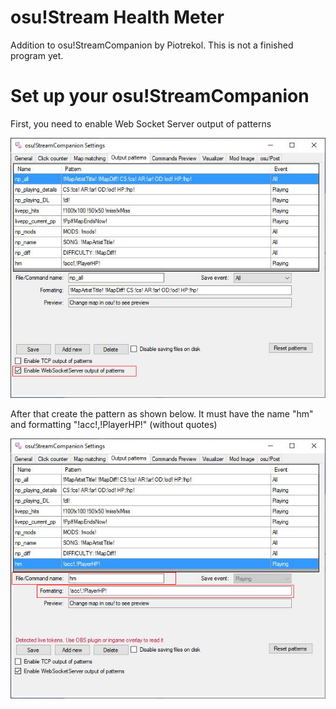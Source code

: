 # osu!Stream Health Meter
 
Addition to osu!StreamCompanion by Piotrekol. This is not a finished program yet.

# Set up your osu!StreamCompanion
First, you need to enable Web Socket Server output of patterns

![WebSocketSettings](docs/readme/osc_settings_1.jpg)

After that create the pattern as shown below. It must have the name "hm" and formatting "!acc!,!PlayerHP!" (without quotes)

![PatternExample](docs/readme/osc_settings_2.jpg)
